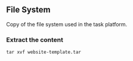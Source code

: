 ## File System 

Copy of the file system used in the task platform.

### Extract the content
```
tar xvf website-template.tar
```
